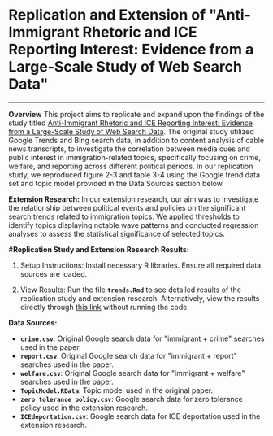 # **Replication and Extension of "Anti-Immigrant Rhetoric and ICE Reporting Interest: Evidence from a Large-Scale Study of Web Search Data"**
---
**Overview**
This project aims to replicate and expand upon the findings of the study titled [Anti-Immigrant Rhetoric and ICE Reporting Interest: Evidence from a Large-Scale Study of Web Search Data](https://www.cambridge.org/core/journals/british-journal-of-political-science/article/abs/antiimmigrant-rhetoric-and-ice-reporting-interest-evidence-from-a-largescale-study-of-web-search-data/AF982680AEC49AE65CACFD73352A44AD). The original study utilized Google Trends and Bing search data, in addition to content analysis of cable news transcripts, to investigate the correlation between media cues and public interest in immigration-related topics, specifically focusing on crime, welfare, and reporting across different political periods. In our replication study, we reproduced figure 2-3 and table 3-4 using the Google trend data set and topic model provided in the Data Sources section below.

**Extension Research:** 
In our extension research, our aim was to investigate the relationship between political events and policies on the significant search trends related to immigration topics. We applied thresholds to identify topics displaying notable wave patterns and conducted regression analyses to assess the statistical significance of selected topics.

#**Replication Study and Extension Research Results:**

1.  Setup Instructions:
Install necessary R libraries.
Ensure all required data sources are loaded.

2.  View Results:
Run the file **`trends.Rmd`** to see detailed results of the replication study and extension research.
Alternatively, view the results directly through [this link](https://htmlpreview.github.io/?https://github.com/msr-ds3/immigrant-news-2024-group-4/blob/main/trends.html) without running the code.

**Data Sources:**
- **`crime.csv`**: Original Google search data for "immigrant + crime" searches used in the paper.
- **`report.csv`**: Original Google search data for "immigrant + report" searches used in the paper.
- **`welfare.csv`**: Original Google search data for "immigrant + welfare" searches used in the paper.
- **`TopicModel.RData`**: Topic model used in the original paper.
- **`zero_tolerance_policy.csv`**: Google search data for zero tolerance policy used in the extension research.
- **`ICEdeportation.csv`**: Google search data for ICE deportation used in the extension research.




